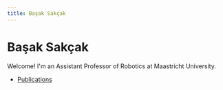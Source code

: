 ```yaml
---
title: Başak Sakçak
---
```


# Başak Sakçak

Welcome! I'm an Assistant Professor of Robotics at Maastricht University.  

- [Publications](./Publications.md)
